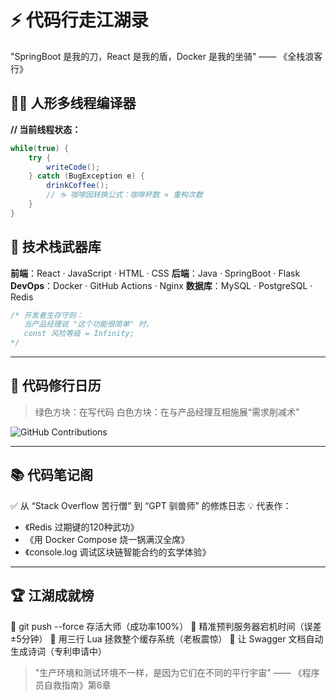 

# ⚡ 代码行走江湖录  
"SpringBoot 是我的刀，React 是我的盾，Docker 是我的坐骑" —— 《全栈浪客行》  

## 🤹‍♂️ 人形多线程编译器  
**// 当前线程状态：**  
```java
while(true) {
    try {
        writeCode();
    } catch (BugException e) {
        drinkCoffee();
        // ☕ 咖啡因转换公式：咖啡杯数 ∝ 重构次数
    }
}
```
## 🧩 技术栈武器库

**前端**：React · JavaScript · HTML · CSS
**后端**：Java · SpringBoot · Flask
**DevOps**：Docker · GitHub Actions · Nginx
**数据库**：MySQL · PostgreSQL · Redis

```javascript
/* 开发者生存守则：
   当产品经理说 "这个功能很简单" 时，
   const 风险等级 = Infinity;
*/
```

---

## 📅 代码修行日历

> 绿色方块：在写代码
> 白色方块：在与产品经理互相施展“需求削减术”

![GitHub Contributions](https://github-readme-streak-stats.herokuapp.com/?user=MingxuanZhang\&theme=radical)

---

## 📚 代码笔记阁

✅ 从 “Stack Overflow 苦行僧” 到 “GPT 驯兽师” 的修炼日志
💡 代表作：

* 《Redis 过期键的120种武功》
* 《用 Docker Compose 烧一锅满汉全席》
* 《console.log 调试区块链智能合约的玄学体验》

---

## 🏆 江湖成就榜

🥇 git push --force 存活大师（成功率100%）
🥈 精准预判服务器宕机时间（误差±5分钟）
🥉 用三行 Lua 拯救整个缓存系统（老板震惊）
🏅 让 Swagger 文档自动生成诗词（专利申请中）

> "生产环境和测试环境不一样，是因为它们在不同的平行宇宙" —— 《程序员自救指南》第6章
